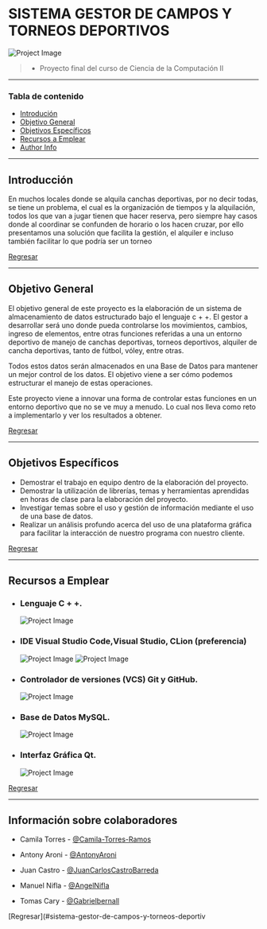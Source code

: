 # SISTEMA GESTOR DE CAMPOS Y TORNEOS DEPORTIVOS

![Project Image](https://user-images.githubusercontent.com/82418212/173455248-261febac-fbb2-4510-96a0-c41af5be639d.jpg)

> - Proyecto final del curso de Ciencia de la Computación II

---

### Tabla de contenido

- [Introdución](#introducción)
- [Objetivo General](#objetivo-general)
- [Objetivos Específicos](#objetivos-específicos)
- [Recursos a Emplear](#recursos-a-emplear)
- [Author Info](#author-info)

---

## Introducción

En muchos locales donde se alquila canchas deportivas, por no decir todas, se tiene un problema, el cual es la organización de tiempos y la alquilación, todos los que van a jugar tienen que hacer reserva, pero siempre hay casos donde al coordinar se confunden de horario o los hacen cruzar, por ello presentamos una solución que facilita la gestión, el alquiler e incluso también facilitar lo que podría ser un torneo



[Regresar](#sistema-gestor-de-campos-y-torneos-deportivos)

---

## Objetivo General

El objetivo general de este proyecto es la elaboración de un sistema de almacenamiento de datos estructurado bajo el lenguaje c + +. El gestor a desarrollar será uno donde pueda controlarse los movimientos, cambios, ingreso de elementos, entre otras funciones referidas a una un entorno deportivo de manejo de canchas deportivas, torneos deportivos, alquiler de cancha deportivas, tanto de fútbol, vóley, entre otras.

Todos estos datos serán almacenados en una Base de Datos para mantener un mejor control de los datos. El objetivo viene a ser cómo podemos estructurar el manejo de estas operaciones.

Este proyecto viene a innovar una forma de controlar estas funciones en un entorno deportivo que no se ve muy a menudo. Lo cual nos lleva como reto a implementarlo y ver los resultados a obtener.

[Regresar](#sistema-gestor-de-campos-y-torneos-deportivos)

---

## Objetivos Específicos

- Demostrar el trabajo en equipo dentro de la elaboración del proyecto.
- Demostrar la utilización de librerías, temas y herramientas aprendidas en horas de clase para la elaboración del proyecto.
- Investigar temas sobre el uso y gestión de información mediante el uso de una base de datos.
- Realizar un análisis profundo acerca del uso de una plataforma gráfica para facilitar la interacción de nuestro programa con nuestro cliente.



[Regresar](#sistema-gestor-de-campos-y-torneos-deportivos)

---

## Recursos a Emplear

- ### Lenguaje C + +.
   ![Project Image](https://user-images.githubusercontent.com/82418212/173457474-a89d88b4-761c-413a-a30e-be3de50de8aa.png)
   
   
- ### IDE Visual Studio Code,Visual Studio, CLion (preferencia)
	 ![Project Image](https://user-images.githubusercontent.com/82418212/173453761-51a342f8-92a4-4115-8c9d-0dd63ea27381.png)
	 ![Project Image](https://user-images.githubusercontent.com/82418212/173454119-bb9ebc01-6f63-48e5-8ee9-b504e7758905.png)

- ### Controlador de versiones (VCS) Git y GitHub.
	 ![Project Image](https://user-images.githubusercontent.com/82418212/173454409-86c558b0-6b83-490e-b917-639d3503dc8e.jpeg)
	 
- ### Base de Datos MySQL.
	![Project Image](https://user-images.githubusercontent.com/82418212/173454616-26be5d75-a2de-49e3-befb-76093104a1f1.png)
- ### Interfaz Gráfica Qt.
	![Project Image](https://user-images.githubusercontent.com/82418212/173457804-1eca5a49-c56c-40f4-aeab-39fc374fc545.png)


[Regresar](#sistema-gestor-de-campos-y-torneos-deportivos)

---


## Información sobre colaboradores

- Camila Torres - [@Camila-Torres-Ramos](https://github.com/Camila-Torres-Ramos)

- Antony Aroni - [@AntonyAroni](https://github.com/AntonyAroni)

- Juan Castro - [@JuanCarlosCastroBarreda](https://github.com/JuanCarlosCastroBarreda)

- Manuel Nifla - [@AngelNifla](https://github.com/AngelNifla)

- Tomas Cary - [@Gabrielbernall](https://user-images.githubusercontent.com/82418212/173454796-fcc7ddae-78f5-4312-9538-3d5a80bd264f.png)


[Regresar](#sistema-gestor-de-campos-y-torneos-deportiv
